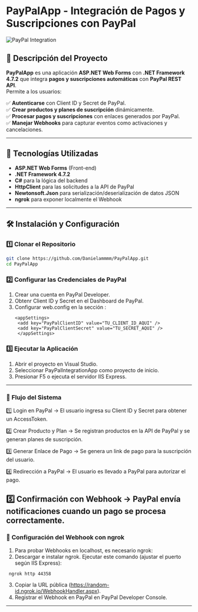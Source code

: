 # PayPalApp - Integración de Pagos y Suscripciones con PayPal

![PayPal Integration](https://www.paypalobjects.com/webstatic/icon/pp258.png)

## 🚀 Descripción del Proyecto

**PayPalApp** es una aplicación **ASP.NET Web Forms** con **.NET Framework 4.7.2** que integra **pagos y suscripciones automáticas** con **PayPal REST API**.  
Permite a los usuarios:

✅ **Autenticarse** con Client ID y Secret de PayPal.  
✅ **Crear productos y planes de suscripción** dinámicamente.  
✅ **Procesar pagos y suscripciones** con enlaces generados por PayPal.  
✅ **Manejar Webhooks** para capturar eventos como activaciones y cancelaciones.  

---

## 📌 **Tecnologías Utilizadas**

- **ASP.NET Web Forms** (Front-end)  
- **.NET Framework 4.7.2**  
- **C#** para la lógica del backend  
- **HttpClient** para las solicitudes a la API de PayPal  
- **Newtonsoft.Json** para serialización/deserialización de datos JSON  
- **ngrok** para exponer localmente el Webhook  

---

## 🛠 **Instalación y Configuración**

### 1️⃣ **Clonar el Repositorio**
```sh
git clone https://github.com/Danielammmm/PayPalApp.git
cd PayPalApp
```
### 2️⃣ **Configurar las Credenciales de PayPal**
1. Crear una cuenta en PayPal Developer.
2. Obtenr Client ID y Secret en el Dashboard de PayPal.
3. Configurar web.config en la sección <appSettings>:
   ```
   <appSettings>
    <add key="PayPalClientID" value="TU_CLIENT_ID_AQUI" />
    <add key="PayPalClientSecret" value="TU_SECRET_AQUI" />
    </appSettings>
   ```
### 3️⃣ **Ejecutar la Aplicación**
1. Abrir el proyecto en Visual Studio.
2. Seleccionar PayPalIntegrationApp como proyecto de inicio.
3. Presionar F5 o ejecuta el servidor IIS Express.

---
### 🔄 **Flujo del Sistema**
  1️⃣ Login en PayPal → El usuario ingresa su Client ID y Secret para obtener un AccessToken.
  
  2️⃣ Crear Producto y Plan → Se registran productos en la API de PayPal y se generan planes de suscripción.
  
  3️⃣ Generar Enlace de Pago → Se genera un link de pago para la suscripción del usuario.
  
  4️⃣ Redirección a PayPal → El usuario es llevado a PayPal para autorizar el pago.
  
  5️⃣ Confirmación con Webhook → PayPal envía notificaciones cuando un pago se procesa correctamente.
---
### 📡 **Configuración del Webhook con ngrok**
1. Para probar Webhooks en localhost, es necesario ngrok:
2. Descargar e instalar ngrok.
   Ejecutar este comando (ajustar el puerto según IIS Express):
  ```
   ngrok http 44358
```
3. Copiar la URL pública (https://random-id.ngrok.io/WebhookHandler.aspx).
4. Registrar el Webhook en PayPal en PayPal Developer Console.
---

